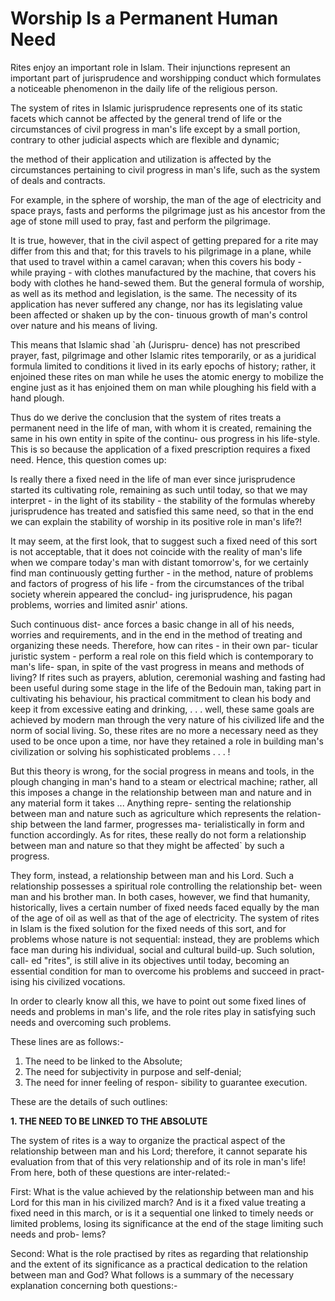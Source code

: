 Worship Is a Permanent Human Need
=================================

Rites enjoy an important role in Islam. Their injunctions represent an
important part of jurisprudence and worshipping conduct which formulates
a noticeable phenomenon in the daily life of the religious person.

The system of rites in Islamic jurisprudence represents one of its
static facets which cannot be affected by the general trend of life or
the circumstances of civil progress in man's life except by a small
portion, contrary to other judicial aspects which are flexible and
dynamic;

the method of their application and utilization is affected by the
circumstances pertaining to civil progress in man's life, such as the
system of deals and contracts.

For example, in the sphere of worship, the man of the age of
electricity and space prays, fasts and performs the pilgrimage just as
his ancestor from the age of stone mill used to pray, fast and perform
the pilgrimage.

It is true, however, that in the civil aspect of getting prepared for a
rite may differ from this and that; for this travels to his pilgrimage
in a plane, while that used to travel within a camel caravan; when this
covers his body - while praying - with clothes manufactured by the
machine, that covers his body with clothes he hand-sewed them. But the
general formula of worship, as well as its method and legislation, is
the same. The necessity of its application has never suffered any
change, nor has its legislating value been affected or shaken up by the
con- tinuous growth of man's control over nature and his means of
living.

This means that Islamic shad \`ah (Jurispru- dence) has not prescribed
prayer, fast, pilgrimage and other Islamic rites temporarily, or as a
juridical formula limited to conditions it lived in its early epochs of
history; rather, it enjoined these rites on man while he uses the atomic
energy to mobilize the engine just as it has enjoined them on man while
ploughing his field with a hand plough.

Thus do we derive the conclusion that the system of rites treats a
permanent need in the life of man, with whom it is created, remaining
the same in his own entity in spite of the continu- ous progress in his
life-style. This is so because the application of a fixed prescription
requires a fixed need. Hence, this question comes up:

Is really there a fixed need in the life of man ever since
jurisprudence started its cultivating role, remaining as such until
today, so that we may interpret - in the light of its stability - the
stability of the formulas whereby jurisprudence has treated and
satisfied this same need, so that in the end we can explain the
stability of worship in its positive role in man's life?!

It may seem, at the first look, that to suggest such a fixed need of
this sort is not acceptable, that it does not coincide with the reality
of man's life when we compare today's man with distant tomorrow's, for
we certainly find man continuously getting further - in the method,
nature of problems and factors of progress of his life - from the
circumstances of the tribal society wherein appeared the conclud- ing
jurisprudence, his pagan problems, worries and limited asnir' ations.

Such continuous dist- ance forces a basic change in all of his needs,
worries and requirements, and in the end in the method of treating and
organizing these needs. Therefore, how can rites - in their own par-
ticular juristic system - perform a real role on this field which is
contemporary to man's life- span, in spite of the vast progress in means
and methods of living? If rites such as prayers, ablution, ceremonial
washing and fasting had been useful during some stage in the life of the
Bedouin man, taking part in cultivating his behaviour, his practical
commitment to clean his body and keep it from excessive eating and
drinking, . . . well, these same goals are achieved by modern man
through the very nature of his civilized life and the norm of social
living. So, these rites are no more a necessary need as they used to be
once upon a time, nor have they retained a role in building man's
civilization or solving his sophisticated problems . . . !

But this theory is wrong, for the social progress in means and tools,
in the plough changing in man's hand to a steam or electrical machine;
rather, all this imposes a change in the relationship between man and
nature and in any material form it takes ... Anything repre- senting the
relationship between man and nature such as agriculture which represents
the relation- ship between the land farmer, progresses ma-
terialistically in form and function accordingly. As for rites, these
really do not form a relationship between man and nature so that they
might be affected\` by such a progress.

They form, instead, a relationship between man and his Lord. Such a
relationship possesses a spiritual role controlling the relationship
bet- ween man and his brother man. In both cases, however, we find that
humanity, historically, lives a certain number of fixed needs faced
equally by the man of the age of oil as well as that of the age of
electricity. The system of rites in Islam is the fixed solution for the
fixed needs of this sort, and for problems whose nature is not
sequential: instead, they are problems which face man during his
individual, social and cultural build-up. Such solution, call- ed
"rites", is still alive in its objectives until today, becoming an
essential condition for man to overcome his problems and succeed in
pract- ising his civilized vocations.

In order to clearly know all this, we have to point out some fixed
lines of needs and problems in man's life, and the role rites play in
satisfying such needs and overcoming such problems.

These lines are as follows:-

1) The need to be linked to the Absolute;
2) The need for subjectivity in purpose and self-denial;
3) The need for inner feeling of respon- sibility to guarantee
execution.

These are the details of such outlines:

**1. THE NEED TO BE LINKED TO THE ABSOLUTE**

The system of rites is a way to organize the practical aspect of the
relationship between man and his Lord; therefore, it cannot separate his
evaluation from that of this very relationship and of its role in man's
life! From here, both of these questions are inter-related:-

First: What is the value achieved by the relationship between man and
his Lord for this man in his civilized march? And is it a fixed value
treating a fixed need in this march, or is it a sequential one linked to
timely needs or limited problems, losing its significance at the end of
the stage limiting such needs and prob- lems?

Second: What is the role practised by rites as regarding that
relationship and the extent of its significance as a practical
dedication to the relation between man and God? What follows is a
summary of the necessary explanation concerning both questions:-


